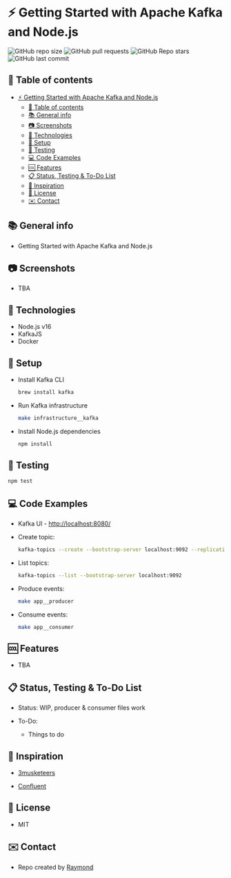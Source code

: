 # :zap: Getting Started with Apache Kafka and Node.js

![GitHub repo size](https://img.shields.io/github/repo-size/raymondsquared/getting-started-with-kafka-and-nodejs?style=plastic)
![GitHub pull requests](https://img.shields.io/github/issues-pr/raymondsquared/getting-started-with-kafka-and-nodejs?style=plastic)
![GitHub Repo stars](https://img.shields.io/github/stars/raymondsquared/getting-started-with-kafka-and-nodejs?style=plastic)
![GitHub last commit](https://img.shields.io/github/last-commit/raymondsquared/getting-started-with-kafka-and-nodejs?style=plastic)

## :page_facing_up: Table of contents

* [:zap: Getting Started with Apache Kafka and Node.js](#zap-getting-started-with-apache-kafka-and-nodejs)
  * [:page_facing_up: Table of contents](#page_facing_up-table-of-contents)
  * [:books: General info](#books-general-info)
  * [:camera: Screenshots](#camera-screenshots)
  * [:signal_strength: Technologies](#signal_strength-technologies)
  * [:floppy_disk: Setup](#floppy_disk-setup)
  * [:wrench: Testing](#wrench-testing)
  * [:computer: Code Examples](#computer-code-examples)
  * [:cool: Features](#cool-features)
  * [:clipboard: Status, Testing & To-Do List](#clipboard-status-testing--to-do-list)
  * [:clap: Inspiration](#clap-inspiration)
  * [:file_folder: License](#file_folder-license)
  * [:envelope: Contact](#envelope-contact)

## :books: General info

* Getting Started with Apache Kafka and Node.js

## :camera: Screenshots

* TBA

## :signal_strength: Technologies

* Node.js v16
* KafkaJS
* Docker

## :floppy_disk: Setup

* Install Kafka CLI

  ```bash
  brew install kafka
  ```

* Run Kafka infrastructure

  ```bash
  make infrastructure__kafka
  ```

* Install Node.js dependencies

  ```javascript
  npm install
  ```

## :wrench: Testing

```javascript
npm test
```

## :computer: Code Examples

* Kafka UI - [http://localhost:8080/](http://localhost:8080/)

* Create topic:

  ```bash
  kafka-topics --create --bootstrap-server localhost:9092 --replication-factor 1 --partitions 1 --topic purchases
  ```

* List topics:

  ```bash
  kafka-topics --list --bootstrap-server localhost:9092
  ```

* Produce events:

  ```bash
  make app__producer
  ```

* Consume events:

  ```bash
  make app__consumer
  ```

## :cool: Features

* TBA

## :clipboard: Status, Testing & To-Do List

* Status: WIP, producer & consumer files work

* To-Do:
  * Things to do

## :clap: Inspiration

* [3musketeers](https://3musketeers.io/)

* [Confluent](https://developer.confluent.io/get-started/nodejs)

## :file_folder: License

* MIT

## :envelope: Contact

* Repo created by [Raymond](https://github.com/raymondsquared)
